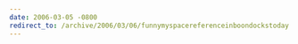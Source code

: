 ```yaml
---
date: 2006-03-05 -0800
redirect_to: /archive/2006/03/06/funnymyspacereferenceinboondockstoday.aspx/
---
```

